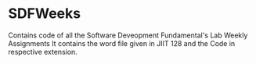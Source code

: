 # SDFWeeks
Contains code of all the Software Deveopment Fundamental's Lab Weekly Assignments
It contains the word file given in JIIT 128 and the Code in respective extension.
